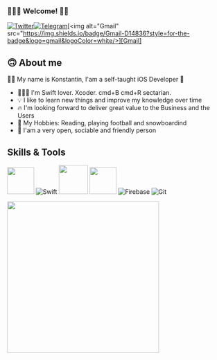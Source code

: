 ### 🙋🏻‍♂️ Welcome! 👋🏻

[<img alt="Twitter" src="https://img.shields.io/badge/Twitter%20-%231DA1F2.svg?&style=for-the-badge&logo=Twitter&logoColor=white"/>][Twitter][<img alt="Telegram" src="https://img.shields.io/badge/Telegram%20-%231877F2.svg?&style=for-the-badge&logo=Telegram&logoColor=white"/>][Telegram][<img alt="Gmail" src="https://img.shields.io/badge/Gmail-D14836?style=for-the-badge&logo=gmail&logoColor=white/>][Gmail]

## 🙃 About me 
✌🏻 My name is Konstantin, I'am a self-taught iOS Developer 
- 🧑🏻‍💻 I'm Swift lover. Xcoder. cmd+B cmd+R sectarian.
- 💡 I like to learn new things and improve my knowledge over time
- 🔥 I'm looking forward to deliver great value to the Business and the Users
- 🎯 My Hobbies: Reading, playing football and snowboardind
- 👥 I'am a very open, sociable and friendly person

## Skills & Tools

<img height="62em" src="https://user-images.githubusercontent.com/10991489/119416278-918ddb80-bcf3-11eb-9106-2e73b8f45902.png"/> ![Swift](https://www.vectorlogo.zone/logos/swift/swift-icon.svg) <img height="67em" src="https://developer.apple.com/design/human-interface-guidelines/macos/images/app-icon-realistic-materials_2x.png"/> 
<img height="62em" src="https://user-images.githubusercontent.com/10991489/119416543-285a9800-bcf4-11eb-8755-a9351330ef0d.jpg"/> ![Firebase](https://www.vectorlogo.zone/logos/firebase/firebase-icon.svg) ![Git](https://www.vectorlogo.zone/logos/git-scm/git-scm-icon.svg)

<img align="left" src="https://github-readme-stats.vercel.app/api?username=hellbeemzk&show_icons=true&icon_color=CE1D2D&text_color=718096&bg_color=ffffff&hide_title=true" width="350"/>
    
[Twitter]: https://twitter.com/hellbeemzk
[Telegram]: https://telegram.me/hellbeemzk
[Gmail]: https://hellbeemzk@gmail.com


